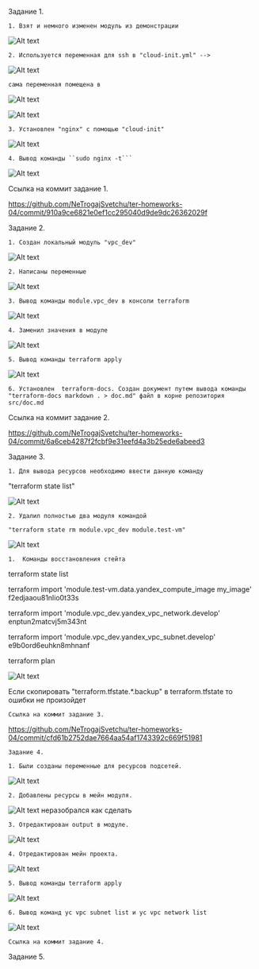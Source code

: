 Задание 1.

    1. Взят и немного изменен модуль из демонстрации
 
![Alt text](src/png/2.png)


    2. Используется переменная для ssh в "cloud-init.yml" -->
   
![Alt text](src/png/3.png)

    сама переменная помещена в 

![Alt text](src/png/7.png)

![Alt text](src/png/4.png)

    3. Установлен "nginx" с помощью "cloud-init"

![Alt text](src/png/5.png)

    4. Вывод команды ``sudo nginx -t```
   
![Alt text](src/png/1.png)

Ссылка на коммит задание 1.

https://github.com/NeTrogajSvetchu/ter-homeworks-04/commit/910a9ce6821e0ef1cc295040d9de9dc26362029f


Задание 2.

    1. Создан локальный модуль "vpc_dev"

![Alt text](src/png/8.png)

    2. Написаны переменные 

![Alt text](src/png/9.png)

    3. Вывод команды module.vpc_dev в консоли terraform

![Alt text](src/png/10.png)

    4. Заменил значения в модуле 

![Alt text](src/png/11.png)

    5. Вывод команды terraform apply

![Alt text](src/png/12.png)

    6. Установлен  terraform-docs. Создан документ путем вывода команды "terraform-docs markdown . > doc.md" файл в корне репозитория src/doc.md
    
Ссылка на коммит задание 2.

https://github.com/NeTrogajSvetchu/ter-homeworks-04/commit/6a6ceb4287f2fcbf9e31eefd4a3b25ede6abeed3

Задание 3.

    1. Для вывода ресурсов необходимо ввести данную команду 
   
   "terraform state list"

![Alt text](src/png/13.png)

    2. Удалил полностью два модуля командой 

    "terraform state rm module.vpc_dev module.test-vm"

![Alt text](src/png/14.png)

    1.  Команды восстановления стейта
   
   terraform state list

   terraform import 'module.test-vm.data.yandex_compute_image my_image' f2edjaaou81nlio0t33s

   terraform import 'module.vpc_dev.yandex_vpc_network.develop' enptun2matcvj5m343nt

   terraform import 'module.vpc_dev.yandex_vpc_subnet.develop' e9b0ord6euhkn8mhnanf

   terraform plan
   
  ![Alt text](src/png/15.png) 

   Если скопировать "terraform.tfstate.*.backup" в terraform.tfstate то ошибки не произойдет

    Ссылка на коммит задание 3.

https://github.com/NeTrogajSvetchu/ter-homeworks-04/commit/cfd61b2752dae7664aa54af1743392c669f51981


    Задание 4.

    1. Были созданы переменные для ресурсов подсетей.

![Alt text](src/png/16.png)

    2. Добавлены ресурсы в мейн модуля.

![Alt text](src/png/17.png) неразобрался как сделать 

    3. Отредактирован output в модуле.

![Alt text](src/png/18.png)

    4. Отредактирован мейн проекта.

![Alt text](src/png/19.png)

    5. Вывод команды terraform apply

![Alt text](src/png/20.png)

    6. Вывод команд yc vpc subnet list и yc vpc network list

![Alt text](src/png/21.png)

    Ссылка на коммит задание 4.

Задание 5.